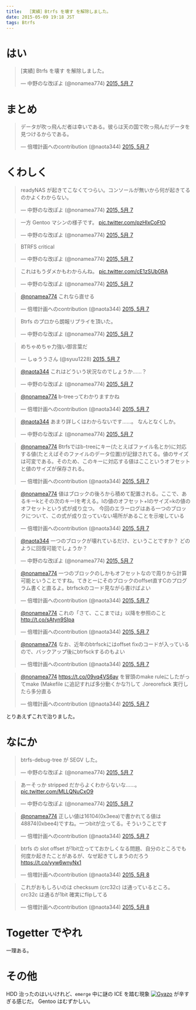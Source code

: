 ```yaml
---
title:	［実績］Btrfs を壊す を解除しました。
date: 2015-05-09 19:18 JST
tags: Btrfs
---
```


<script async src="//platform.twitter.com/widgets.js" charset="utf-8"></script>

# はい
<blockquote class="twitter-tweet" lang="ja"><p lang="ja" dir="ltr">[実績] Btrfs を壊す を解除しました。</p>&mdash; 中野のな改ぽよ (@nonamea774) <a href="https://twitter.com/nonamea774/status/596351443306557440">2015, 5月 7</a></blockquote>

# まとめ

<blockquote class="twitter-tweet" lang="ja"><p lang="ja" dir="ltr">データが吹っ飛んだ者は幸いである。彼らは天の国で吹っ飛んだデータを見つけるからである。</p>&mdash; 倍増計画へのcontribution (@naota344) <a href="https://twitter.com/naota344/status/596325790318338048">2015, 5月 7</a></blockquote>

# くわしく

<blockquote class="twitter-tweet" lang="ja"><p lang="ja" dir="ltr">readyNAS が起きてこなくてつらい。コンソールが無いから何が起きてるのかよくわからない。</p>&mdash; 中野のな改ぽよ (@nonamea774) <a href="https://twitter.com/nonamea774/status/596328084883705856">2015, 5月 7</a></blockquote>
<blockquote class="twitter-tweet" lang="ja"><p lang="ja" dir="ltr">一方 Gentoo マシンの様子です。 <a href="http://t.co/pzHlxCoFtO">pic.twitter.com/pzHlxCoFtO</a></p>&mdash; 中野のな改ぽよ (@nonamea774) <a href="https://twitter.com/nonamea774/status/596329167374852098">2015, 5月 7</a></blockquote>
<blockquote class="twitter-tweet" lang="ja"><p lang="en" dir="ltr">BTRFS critical</p>&mdash; 中野のな改ぽよ (@nonamea774) <a href="https://twitter.com/nonamea774/status/596329790799368193">2015, 5月 7</a></blockquote>
<blockquote class="twitter-tweet" lang="ja"><p lang="ja" dir="ltr">これはもうダメかもわからんね。 <a href="http://t.co/cE1zSUb0RA">pic.twitter.com/cE1zSUb0RA</a></p>&mdash; 中野のな改ぽよ (@nonamea774) <a href="https://twitter.com/nonamea774/status/596329570095091712">2015, 5月 7</a></blockquote>
<blockquote class="twitter-tweet" lang="ja"><p lang="ja" dir="ltr"><a href="https://twitter.com/nonamea774">@nonamea774</a> これなら直せる</p>&mdash; 倍増計画へのcontribution (@naota344) <a href="https://twitter.com/naota344/status/596330195889467392">2015, 5月 7</a></blockquote>
<blockquote class="twitter-tweet" lang="ja"><p lang="ja" dir="ltr">Btrfs のプロから朗報リプライを頂いた。</p>&mdash; 中野のな改ぽよ (@nonamea774) <a href="https://twitter.com/nonamea774/status/596330502409179137">2015, 5月 7</a></blockquote>
<blockquote class="twitter-tweet" lang="ja"><p lang="ja" dir="ltr">めちゃめちゃ力強い御言葉だ</p>&mdash; しゅううさん (@syuu1228) <a href="https://twitter.com/syuu1228/status/596330748858081281">2015, 5月 7</a></blockquote>
<blockquote class="twitter-tweet" data-conversation="none" lang="ja"><p lang="ja" dir="ltr"><a href="https://twitter.com/naota344">@naota344</a> これはどういう状況なのでしょうか……？</p>&mdash; 中野のな改ぽよ (@nonamea774) <a href="https://twitter.com/nonamea774/status/596330341754769409">2015, 5月 7</a></blockquote>
<blockquote class="twitter-tweet" data-conversation="none" lang="ja"><p lang="ja" dir="ltr"><a href="https://twitter.com/nonamea774">@nonamea774</a> b-treeってわかりますかね</p>&mdash; 倍増計画へのcontribution (@naota344) <a href="https://twitter.com/naota344/status/596330532935376896">2015, 5月 7</a></blockquote>
<blockquote class="twitter-tweet" data-conversation="none" lang="ja"><p lang="ja" dir="ltr"><a href="https://twitter.com/naota344">@naota344</a> あまり詳しくはわからないです……。 なんとなくしか。</p>&mdash; 中野のな改ぽよ (@nonamea774) <a href="https://twitter.com/nonamea774/status/596330901019070464">2015, 5月 7</a></blockquote>
<blockquote class="twitter-tweet" data-conversation="none" lang="ja"><p lang="ja" dir="ltr"><a href="https://twitter.com/nonamea774">@nonamea774</a> Btrfsではb-treeにキー(たとえばファイル名とか)に対応する値(たとえばそのファイルのデータ位置)が記録されてる。値のサイズは可変である。そのため、このキーに対応する値はここというオフセットと値のサイズが保存される。</p>&mdash; 倍増計画へのcontribution (@naota344) <a href="https://twitter.com/naota344/status/596331696972148736">2015, 5月 7</a></blockquote>
<blockquote class="twitter-tweet" data-conversation="none" lang="ja"><p lang="ja" dir="ltr"><a href="https://twitter.com/nonamea774">@nonamea774</a> 値はブロックの後ろから積めて配置される。ここで、あるキーkとその次のキーlを考える。lの値のオフセット+lのサイズ=kの値のオフセットという式が成り立つ。&#10;今回のエラーログはある一つのブロックについて、この式が成り立っていない場所があることを示唆している</p>&mdash; 倍増計画へのcontribution (@naota344) <a href="https://twitter.com/naota344/status/596332485962661888">2015, 5月 7</a></blockquote>
<blockquote class="twitter-tweet" data-conversation="none" lang="ja"><p lang="ja" dir="ltr"><a href="https://twitter.com/naota344">@naota344</a> 一つのブロックが壊れているだけ、ということですか？ どのように回復可能でしょうか？</p>&mdash; 中野のな改ぽよ (@nonamea774) <a href="https://twitter.com/nonamea774/status/596334750593257472">2015, 5月 7</a></blockquote>
<blockquote class="twitter-tweet" data-conversation="none" lang="ja"><p lang="ja" dir="ltr"><a href="https://twitter.com/nonamea774">@nonamea774</a> 一つのブロックのしかもオフセットなので周りから計算可能ということですね。てきとーにそのブロックのoffset直すCのプログラム書くと直るよ。btrfsckのコード見ながら書けばよい</p>&mdash; 倍増計画へのcontribution (@naota344) <a href="https://twitter.com/naota344/status/596335052360847360">2015, 5月 7</a></blockquote>
<blockquote class="twitter-tweet" data-conversation="none" lang="ja"><p lang="ja" dir="ltr"><a href="https://twitter.com/nonamea774">@nonamea774</a> これの「さて、ここまでは」以降を参照のこと&#10;<a href="http://t.co/sAtyn9SIpa">http://t.co/sAtyn9SIpa</a></p>&mdash; 倍増計画へのcontribution (@naota344) <a href="https://twitter.com/naota344/status/596335583691034624">2015, 5月 7</a></blockquote>
<blockquote class="twitter-tweet" data-conversation="none" lang="ja"><p lang="ja" dir="ltr"><a href="https://twitter.com/nonamea774">@nonamea774</a> なお、近年のbtrfsckにはoffset fixのコードが入っているので、バックアップ後にbtrfsckするのもよい</p>&mdash; 倍増計画へのcontribution (@naota344) <a href="https://twitter.com/naota344/status/596337046240657409">2015, 5月 7</a></blockquote>
<blockquote class="twitter-tweet" data-conversation="none" lang="ja"><p lang="ja" dir="ltr"><a href="https://twitter.com/nonamea774">@nonamea774</a> <a href="https://t.co/09vq4VS6ay">https://t.co/09vq4VS6ay</a> を冒頭のmake ruleにしたがってmake (Makefile に追記すれば多分動くかな?)して ./oreorefsck 実行したら多分直る</p>&mdash; 倍増計画へのcontribution (@naota344) <a href="https://twitter.com/naota344/status/596355167139692545">2015, 5月 7</a></blockquote>

とりあえずこれで治りました。

# なにか
<blockquote class="twitter-tweet" lang="ja"><p lang="ja" dir="ltr">btrfs-debug-tree が SEGV した。</p>&mdash; 中野のな改ぽよ (@nonamea774) <a href="https://twitter.com/nonamea774/status/596336732980649984">2015, 5月 7</a></blockquote>
<blockquote class="twitter-tweet" lang="ja"><p lang="ja" dir="ltr">あーそっか stripped だからよくわからないな……。 <a href="http://t.co/MLLQNuCxO9">pic.twitter.com/MLLQNuCxO9</a></p>&mdash; 中野のな改ぽよ (@nonamea774) <a href="https://twitter.com/nonamea774/status/596344883113168896">2015, 5月 7</a></blockquote>
<blockquote class="twitter-tweet" data-conversation="none" lang="ja"><p lang="ja" dir="ltr"><a href="https://twitter.com/nonamea774">@nonamea774</a> 正しい値は16104(0x3eea)で書かれてる値は48874(0xbee4)ですね。一つbitが立ってる。そういうことです</p>&mdash; 倍増計画へのcontribution (@naota344) <a href="https://twitter.com/naota344/status/596347117574041600">2015, 5月 7</a></blockquote>
<blockquote class="twitter-tweet" lang="ja"><p lang="ja" dir="ltr">btrfs の slot offset が1bit立ってておかしくなる問題、自分のところでも何度か起きたことがあるが、なぜ起きてしまうのだろう &#10;<a href="https://t.co/yyw6wnyNx1">https://t.co/yyw6wnyNx1</a></p>&mdash; 倍増計画へのcontribution (@naota344) <a href="https://twitter.com/naota344/status/596573513244217344">2015, 5月 8</a></blockquote>
<blockquote class="twitter-tweet" lang="ja"><p lang="ja" dir="ltr">これがおもしろいのは checksum (crc32c) は通っているところ。 crc32c は通るが1bit 確実にflipしてる</p>&mdash; 倍増計画へのcontribution (@naota344) <a href="https://twitter.com/naota344/status/596574257963892736">2015, 5月 8</a></blockquote>

# Togetter でやれ
一理ある。

# その他
HDD 治ったのはいいけれど、`emerge` 中に謎の ICE を踏む現象
[![Gyazo](https://i.gyazo.com/335edda2082e61504d280e9b3d894ea3.png)](https://gyazo.com/335edda2082e61504d280e9b3d894ea3)
が辛すぎる感じだ。 Gentoo はむずかしい。
